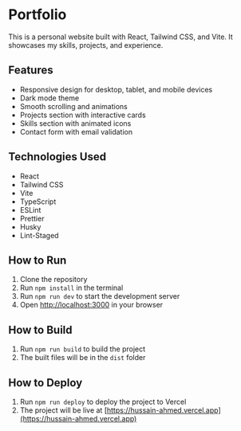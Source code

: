 # Portfolio

This is a personal website built with React, Tailwind CSS, and Vite. It showcases my skills, projects, and experience.

## Features

- Responsive design for desktop, tablet, and mobile devices
- Dark mode theme
- Smooth scrolling and animations
- Projects section with interactive cards
- Skills section with animated icons
- Contact form with email validation

## Technologies Used

- React
- Tailwind CSS
- Vite
- TypeScript
- ESLint
- Prettier
- Husky
- Lint-Staged

## How to Run

1. Clone the repository
2. Run `npm install` in the terminal
3. Run `npm run dev` to start the development server
4. Open [http://localhost:3000](http://localhost:3000) in your browser

## How to Build

1. Run `npm run build` to build the project
2. The built files will be in the `dist` folder

## How to Deploy

1. Run `npm run deploy` to deploy the project to Vercel
2. The project will be live at [https://hussain-ahmed.vercel.app](https://hussain-ahmed.vercel.app)
